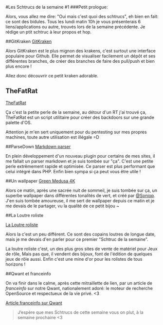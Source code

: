 #Les Schtrucs de la semaine #1
###Petit prologue:

Alors, vous allez me dire: "Oui mais c'est quoi des schtrucs", eh bien en fait: ce sont des bidules. Tous les lundi matin 10h je vous présenterais 6 liens/applications ou autre, trouvés lors de la semaine précédente. Je rédige un ptit schtruc à leur propos et hop.




##GitKraken
[GitKraken](https://www.gitkraken.com/)

Alors GitKraken est le plus mignon des krakens, c'est surtout une interface populaire pour Github.
Elle permet de visualiser facilement un dépôt et ses différentes branches, de créer des branches de faire des pull/push et bien plus encore !

 Allez donc découvrir ce petit kraken adorable.


## TheFatRat
 [TheFatRat](https://github.com/Screetsec/TheFatRat)

 Ça c'est la petite perle de la semaine, au détour d'un RT j'ai trouvé ça, TheFatRat est un script utilitaire pour créer des backdoors sur une grande palette d'OS.

Attention je m'en sert uniquement pour du pentesting sur mes propres machines, toute autre utilisation est illégale =D


##ParseDown
[Markdown parser](https://github.com/erusev/parsedown)

En plein développement d'un nouveau plugin pour certains de mes sites, il me fallait un parser markdown et je suis tombée sur "ça". C'est une petite perle extrêmement rapide et optimisée. Ce parser est plus performant que celui intégré dans PHP.
Enfin bien sympa si ça peut vous être utile !


##Un wallpaper
[Green Medusa 4K](http://soniop.deviantart.com/art/Wallpaper-Green-Medusa-4K-665806480)

Alors ce matin, après une sacrée nuit de sommeil, je suis tombée sur ça, un superbe wallpaper dans différentes tonalités de vert, et créé par [@Soniop](https://twitter.com/Soniop56). J'en suis tombée amoureuse, il me sert de wallpaper depuis ce matin et je me devais de le partager, vu la qualité de ce petit bijou ~


##La Loutre roliste

[La Loutre roliste](laloutreroliste.fr/)

Alors la c'est un peu différent. Ce sont des copains loutres de longue date, mais je me devais d'en parler pour ce premier "Schtruc de la semaine".

La loutre roliste c'est, un des plus gros sites de vente de matériel pour Jeux de rôle, Mais pas que, il vendent des bijoux, font de l'édition de quelques jeux de rôle aussi. Enfin c'est une mine d'or pour les rolistes de tous horizons !

##Qwant et franceinfo

On va finir dans le calme, après cette mitraillette de lien, par un article de *franceinfo* sur notre Qwant, nationalement adoré: le moteur de recherche OpenSource et respectueux de la vie privé. <3

[Article franceinfo sur Qwant](http://www.francetvinfo.fr/internet/google/qwant-l-anti-google-qui-mise-sur-le-respect-de-la-vie-privee-des-internautes_2047159.html)




> J’espère que mes Schtrucs de cette semaine vous on plut, à la semaine prochaine <3

